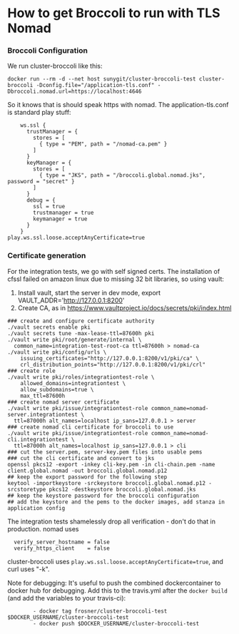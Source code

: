 # How to get Broccoli to run with TLS Nomad

### Broccoli Configuration

We run cluster-broccoli like this:
```
docker run --rm -d --net host sunygit/cluster-broccoli-test cluster-broccoli -Dconfig.file="/application-tls.conf" -Dbroccoli.nomad.url=https://localhost:4646 
```
So it knows that is should speak https with nomad. The application-tls.conf is standard play stuff:
```
    ws.ssl {
      trustManager = {
        stores = [
          { type = "PEM", path = "/nomad-ca.pem" }
        ]
      }
      keyManager = {
        stores = [
          { type = "JKS", path = "/broccoli.global.nomad.jks", password = "secret" }
        ]
      }
      debug = {
        ssl = true
        trustmanager = true
        keymanager = true
      }
    }
play.ws.ssl.loose.acceptAnyCertificate=true

```
### Certificate generation
For the integration tests, we go with self signed certs.  The installation of cfssl failed on amazon linux due to missing 32 bit libraries, so using vault:

1. Install vault, start the server in dev mode, export VAULT\_ADDR='http://127.0.0.1:8200'
2. Create CA, as in https://www.vaultproject.io/docs/secrets/pki/index.html
```
### create and configure certificate authority
./vault secrets enable pki
./vault secrets tune -max-lease-ttl=87600h pki
./vault write pki/root/generate/internal \
  common_name=integration-test-root-ca ttl=87600h > nomad-ca
./vault write pki/config/urls \
    issuing_certificates="http://127.0.0.1:8200/v1/pki/ca" \
    crl_distribution_points="http://127.0.0.1:8200/v1/pki/crl"
### create role
./vault write pki/roles/integrationtest-role \
    allowed_domains=integrationtest \
    allow_subdomains=true \
    max_ttl=87600h
### create nomad server certificate
./vault write pki/issue/integrationtest-role common_name=nomad-server.integrationtest \
  ttl=87000h alt_names=localhost ip_sans=127.0.0.1 > server
### create nomad cli certificate for broccoli to use
./vault write pki/issue/integrationtest-role common_name=nomad-cli.integrationtest \
  ttl=87000h alt_names=localhost ip_sans=127.0.0.1 > cli
### cut the server.pem, server-key.pem files into usable pems
### cut the cli certificate and convert to jks
openssl pkcs12 -export -inkey cli-key.pem -in cli-chain.pem -name client.global.nomad -out broccoli.global.nomad.p12
## keep the export password for the following step
keytool -importkeystore -srckeystore broccoli.global.nomad.p12 -srcstoretype pkcs12 -destkeystore broccoli.global.nomad.jks
## keep the keystore password for the broccoli configuration
## add the keystore and the pems to the docker images, add stanza in application config
```
The integration tests shamelessly drop all verification - don't do that in production. nomad uses
```
  verify_server_hostname = false
  verify_https_client    = false
```
cluster-broccoli uses `play.ws.ssl.loose.acceptAnyCertificate=true`, and curl uses "-k".

Note for debugging: It's useful to push the combined dockercontainer to docker hub for debugging. Add this to the travis.yml after the `docker build` (and add the variables to your travis-ci):
```
        - docker tag frosner/cluster-broccoli-test $DOCKER_USERNAME/cluster-broccoli-test
        - docker push $DOCKER_USERNAME/cluster-broccoli-test
```
